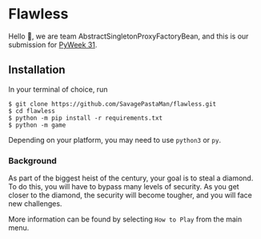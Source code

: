# Flawless

Hello :wave:, we are team AbstractSingletonProxyFactoryBean,
and this is our submission for [PyWeek 31](https://pyweek.org/).

## Installation
In your terminal of choice, run
```commandline
$ git clone https://github.com/SavagePastaMan/flawless.git
$ cd flawless
$ python -m pip install -r requirements.txt
$ python -m game
```
Depending on your platform, you may need to use `python3` or `py`.

### Background
As part of the biggest heist of the century, your goal is to steal a diamond. To do this, you will have to bypass many levels of security. As you get closer to the diamond, the security will become tougher, and you will face new challenges. 

More information can be found by selecting `How to Play` from the main menu.
